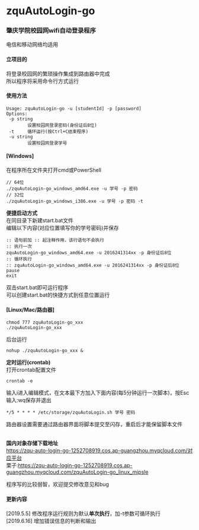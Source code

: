 # zquAutoLogin-go
### 肇庆学院校园网wifi自动登录程序
电信和移动网络均适用<br>
#### 立项目的
将登录校园网的繁琐操作集成到路由器中完成<br>
所以程序将采用命令行方式运行<br>
#### 使用方法
```
Usage: zquAutoLogin-go -u [studentId] -p [password]
Options:
 -p string
        设置校园网登录密码(身份证后8位)
 -t     循环运行(按Ctrl+C结束程序)
 -u string
        设置校园网登录学号
```
#### [Windows]
在程序所在文件夹打开cmd或PowerShell<br>
```
// 64位
./zquAutoLogin-go_windows_amd64.exe -u 学号 -p 密码
// 32位
./zquAutoLogin-go_windows_i386.exe -u 学号 -p 密码 -t
```
**便捷启动方式**<br>
在同目录下新建start.bat文件<br>
编辑以下内容(对应位置填写你的学号密码)并保存<br>
```
:: 语句前加 :: 起注释作用，该行语句不会执行
:: 执行一次
zquAutoLogin-go_windows_amd64.exe -u 2016241314xx -p 身份证后8位
:: 循环执行
:: zquAutoLogin-go_windows_amd64.exe -u 2016241314xx -p 身份证后8位
pause
exit
```
双击start.bat即可运行程序<br>
可以创建start.bat的快捷方式到任意位置运行<br>
#### [Linux/Mac/路由器]
```
chmod 777 zquAutoLogin-go_xxx
./zquAutoLogin-go_xxx
```
后台运行<br>
```
nohup ./zquAutoLogin-go_xxx &
```
**定时运行(crontab)**<br>
打开crontab配置文件<br>
```
crontab -e
```
输入i进入编辑模式，在文本最下方加入下面内容(每5分钟运行一次脚本)，按Esc输入:wq保存并退出<br>
```
*/5 * * * * /etc/storage/zquAutoLogin.sh 学号 密码
```
路由器设置需要通过路由器界面将脚本提交至闪存，重启后才能保留脚本文件<br><br>

**国内对象存储下载地址**<br>
https://zqu-auto-login-go-1252708919.cos.ap-guangzhou.myqcloud.com/对应平台 <br>
栗子:https://zqu-auto-login-go-1252708919.cos.ap-guangzhou.myqcloud.com/zquAutoLogin-go_linux_mipsle<br>

程序写的比较弱智，欢迎提交修改意见和bug<br>

#### 更新内容
[2019.5.5]  修改程序运行规则为默认**单次执行**，加-t参数可循环执行<br>
[2019.6.16] 增加错误信息的判断和输出
